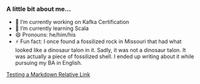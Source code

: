 ### A little bit about me...

<!--
- 👯 I’m looking to collaborate on ...
- 🤔 I’m looking for help with ...
- 💬 Ask me about ...
- 📫 How to reach me: 
-->

- 🔭 I’m currently working on Kafka Certification
- 🌱 I’m currently learning Scala
- 😄 Pronouns: he/him/his
- ⚡ Fun fact: I once found a fossilized rock in Missouri that had what looked like a dinosaur talon in it. Sadly, it was not a dinosaur talon. It was actually a piece of fossilized shell. I ended up writing about it while pursuing my BA in English.

[Testing a Markdown Relative Link](relative_link.md)